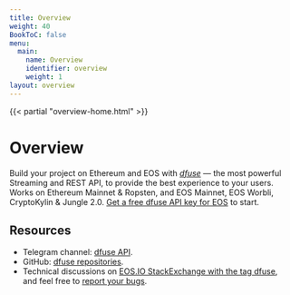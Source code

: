 ```yaml
---
title: Overview
weight: 40
BookToC: false
menu:
  main:
    name: Overview
    identifier: overview
    weight: 1 
layout: overview
---
```


{{< partial "overview-home.html" >}}

# Overview

Build your project on Ethereum and EOS with _[dfuse](https://www.dfuse.io "dfuse — WebSocket and REST API")_ — the most powerful Streaming and REST API, to provide the best experience to your users. Works on Ethereum Mainnet & Ropsten, and EOS Mainnet, EOS Worbli, CryptoKylin & Jungle 2.0. [Get a free dfuse API key for EOS](https://app.dfuse.io/ "Get a free dfuse API key") to start.</span>

## Resources

- Telegram channel: <a href="https://t.me/dfuseAPI" target="_blank" title="dfuse API Telegram channel">dfuse API</a>.
- GitHub: <a href="https://github.com/dfuse-io" target=" _blank" title="dfuse-io GitHub">dfuse repositories</a>.
- Technical discussions on <a href="https://eosio.stackexchange.com/search?q=dfuse" target="_blank" title="EOS.IO StackExchange - dfuse">EOS.IO StackExchange with the tag dfuse</a>, and&nbsp;feel free to&nbsp;<a href="https://eosio.stackexchange.com/questions/ask?tags=dfuse" target="_blank" title="Report your bugs on StackExchange">report your bugs</a>.
